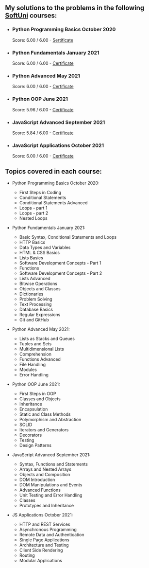 ## My solutions to the problems in the following [SoftUni](https://softuni.bg) courses:

- ### Python Programming Basics October 2020
  Score: 6.00 / 6.00 - [Sertificate](https://softuni.bg/certificates/details/91804/524c55bc)
- ### Python Fundamentals January 2021
  Score: 6.00 / 6.00 - [Certificate](https://softuni.bg/certificates/details/102913/48352827)
- ### Python Advanced May 2021
  Score: 6.00 / 6.00 - [Certificate](https://softuni.bg/certificates/details/108339/5c280629)
- ### Python OOP June 2021
  Score: 5.96 / 6.00 - [Certificate](https://softuni.bg/certificates/details/110533/a27c4f51)
- ### JavaScript Advanced September 2021
  Score: 5.84 / 6.00 - [Certificate](https://softuni.bg/certificates/details/114715/73b62dc3)
- ### JavaScript Applications October 2021
  Score: 6.00 / 6.00 - [Certificate](https://softuni.bg/certificates/details/120818/68cf6cd6)

## Topics covered in each course:

- Python Programming Basics October 2020:
  - First Steps in Coding
  - Conditional Statements
  - Conditional Statements Advanced
  - Loops - part 1
  - Loops - part 2
  - Nested Loops

- Python Fundamentals January 2021:
  - Basic Syntax, Conditional Statements and Loops
  - HTTP Basics
  - Data Types and Variables
  - HTML & CSS Basics
  - Lists Basics
  - Software Development Concepts - Part 1
  - Functions
  - Software Development Concepts - Part 2
  - Lists Advanced
  - Bitwise Operations
  - Objects and Classes
  - Dictionaries
  - Problem Solving
  - Text Processing
  - Database Basics
  - Regular Expressions
  - Git and GitHub

- Python Advanced May 2021:
  - Lists as Stacks and Queues
  - Tuples and Sets
  - Multidimensional Lists
  - Comprehension
  - Functions Advanced
  - File Handling
  - Modules
  - Error Handling

- Python OOP June 2021:
  - First Steps in OOP
  - Classes and Objects
  - Inheritance
  - Encapsulation
  - Static and Class Methods
  - Polymorphism and Abstraction
  - SOLID
  - Iterators and Generators
  - Decorators
  - Testing
  - Design Patterns

- JavaScript Advanced September 2021:
  - Syntax, Functions and Statements
  - Arrays and Nested Arrays
  - Objects and Composition
  - DOM Introduction
  - DOM Manipulations and Events
  - Advanced Functions
  - Unit Testing and Error Handling
  - Classes
  - Prototypes and Inheritance

- JS Applications October 2021:
  - HTTP and REST Services
  - Asynchronous Programming
  - Remote Data and Authentication
  - Single Page Applications
  - Architecture and Testing
  - Client Side Rendering
  - Routing
  - Modular Applications

